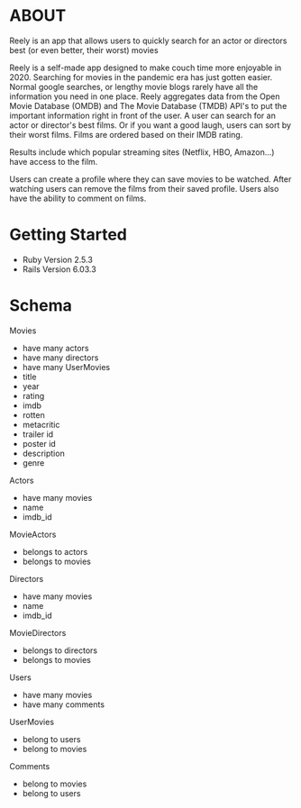 # ABOUT

Reely is an app that allows users to quickly search for an actor or directors best (or even better, their worst) movies

Reely is a self-made app designed to make couch time more enjoyable in 2020. Searching for movies in the pandemic era has just gotten easier. Normal google searches, or lengthy movie blogs rarely have all the information you need in one place. Reely aggregates data from the Open Movie Database (OMDB) and The Movie Database (TMDB) API's to put the important information right in front of the user. A user can search for an actor or director's best films. Or if you want a good laugh, users can sort by their worst films. Films are ordered based on their IMDB rating. 

Results include which popular streaming sites (Netflix, HBO, Amazon...) have access to the film.

Users can create a profile where they can save movies to be watched. After watching users can remove the films from their saved profile. Users also have the ability to comment on films.

# Getting Started
* Ruby Version 2.5.3
* Rails Version 6.03.3

# Schema

Movies
- have many actors
- have many directors
- have many UserMovies
- title 
- year 
- rating
- imdb 
- rotten 
- metacritic
- trailer id 
- poster id
- description
- genre


Actors
- have many movies
- name 
- imdb_id

MovieActors
- belongs to actors
- belongs to movies 

Directors 
- have many movies 
- name 
- imdb_id

MovieDirectors
- belongs to directors
- belongs to movies 

Users
- have many movies
- have many comments 

UserMovies 
- belong to users 
- belong to movies

Comments
- belong to movies
- belong to users
